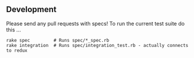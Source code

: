 ## Development

Please send any pull requests with specs! To run the current test suite do this ...

    rake spec         # Runs spec/*_spec.rb
    rake integration  # Runs spec/integration_test.rb - actually connects to redux


